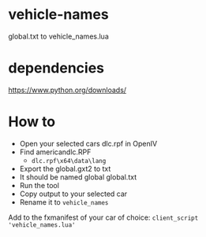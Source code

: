 # vehicle-names
global.txt to vehicle_names.lua


# dependencies
https://www.python.org/downloads/

# How to
- Open your selected cars dlc.rpf in OpenIV
- Find americandlc.RPF
    - `dlc.rpf\x64\data\lang` 
- Export the global.gxt2 to txt
- It should be named global global.txt
- Run the tool
- Copy output to your selected car
- Rename it to `vehicle_names`

Add to the fxmanifest of your car of choice:
` client_script 'vehicle_names.lua' `
